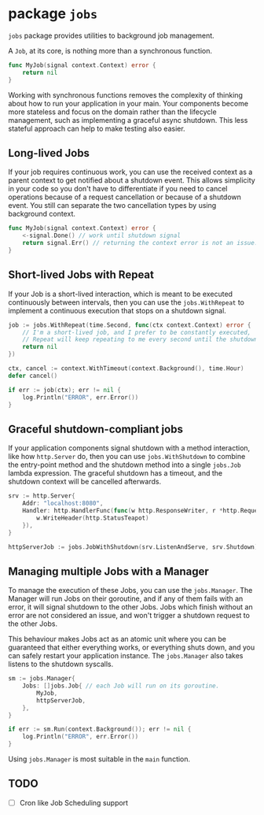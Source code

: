 # package `jobs`

`jobs` package provides utilities to background job management.

A `Job`, at its core, is nothing more than a synchronous function.

```go
func MyJob(signal context.Context) error {
	return nil
}
```

Working with synchronous functions removes the complexity of thinking about how to run your application in your main.
Your components become more stateless and focus on the domain rather than the lifecycle management, such as implementing a graceful async shutdown.
This less stateful approach can help to make testing also easier.

## Long-lived Jobs

If your job requires continuous work, you can use the received context as a parent context to get notified about a shutdown event.
This allows simplicity in your code so you don't have to differentiate if you need to cancel operations because of a request cancellation or because of a shutdown event.
You still can separate the two cancellation types by using background context.

```go
func MyJob(signal context.Context) error {
	<-signal.Done() // work until shutdown signal
	return signal.Err() // returning the context error is not an issue.
}
```

## Short-lived Jobs with Repeat

If your Job is a short-lived interaction, which is meant to be executed continuously between intervals,
then you can use the `jobs.WithRepeat` to implement a continuous execution that stops on a shutdown signal.

```go
job := jobs.WithRepeat(time.Second, func(ctx context.Context) error {
	// I'm a short-lived job, and I prefer to be constantly executed,
	// Repeat will keep repeating to me every second until the shutdown is signalled.
	return nil
})

ctx, cancel := context.WithTimeout(context.Background(), time.Hour)
defer cancel()

if err := job(ctx); err != nil {
	log.Println("ERROR", err.Error())
}
```

## Graceful shutdown-compliant jobs

If your application components signal shutdown with a method interaction, like how `http.Server` do,
then you can use `jobs.WithShutdown` to combine the entry-point method and the shutdown method into a single `jobs.Job` lambda expression.
The graceful shutdown has a timeout, and the shutdown context will be cancelled afterwards.

```go
srv := http.Server{
	Addr: "localhost:8080",
	Handler: http.HandlerFunc(func(w http.ResponseWriter, r *http.Request) {
		w.WriteHeader(http.StatusTeapot)
	}),
}

httpServerJob := jobs.JobWithShutdown(srv.ListenAndServe, srv.Shutdown)
```

## Managing multiple Jobs with a Manager

To manage the execution of these Jobs, you can use the `jobs.Manager`.
The Manager will run Jobs on their goroutine, and if any of them fails with an error,
it will signal shutdown to the other Jobs.
Jobs which finish without an error are not considered an issue,
and won't trigger a shutdown request to the other Jobs.

This behaviour makes Jobs act as an atomic unit where you can be guaranteed that either everything works,
or everything shuts down, and you can safely restart your application instance.
The `jobs.Manager` also takes listens to the shutdown syscalls.

```go
sm := jobs.Manager{
	Jobs: []jobs.Job{ // each Job will run on its goroutine.
		MyJob,
		httpServerJob,
	},
}

if err := sm.Run(context.Background()); err != nil {
	log.Println("ERROR", err.Error())
}
```

Using `jobs.Manager` is most suitable in the `main` function.

## TODO
- [ ] Cron like Job Scheduling support